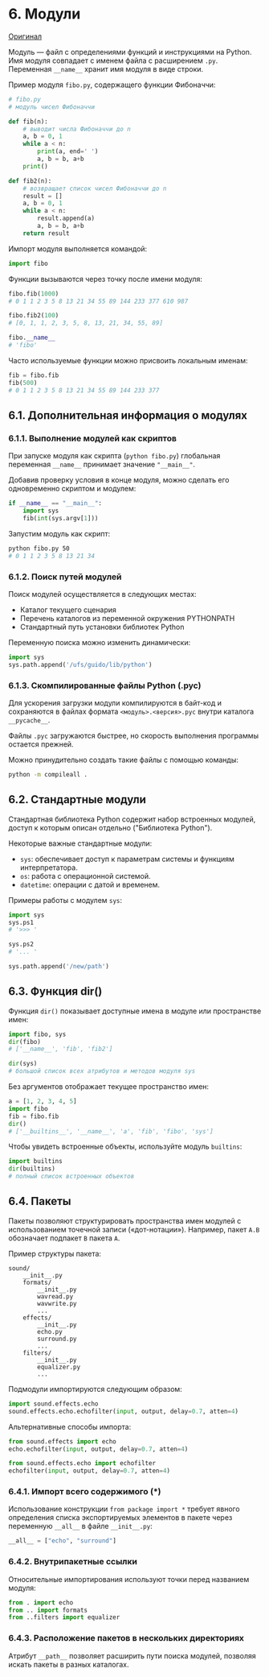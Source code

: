 # 6. Модули

[Оригинал](https://docs.python.org/3.12/tutorial/modules.html)

Модуль — файл с определениями функций и инструкциями на Python. Имя модуля совпадает с именем файла с расширением `.py`. Переменная `__name__` хранит имя модуля в виде строки.

Пример модуля `fibo.py`, содержащего функции Фибоначчи:

```python
# fibo.py
# модуль чисел Фибоначчи

def fib(n):
    # выводит числа Фибоначчи до n
    a, b = 0, 1
    while a < n:
        print(a, end=' ')
        a, b = b, a+b
    print()

def fib2(n):
    # возвращает список чисел Фибоначчи до n
    result = []
    a, b = 0, 1
    while a < n:
        result.append(a)
        a, b = b, a+b
    return result
```

Импорт модуля выполняется командой:

```python
import fibo
```

Функции вызываются через точку после имени модуля:

```python
fibo.fib(1000)
# 0 1 1 2 3 5 8 13 21 34 55 89 144 233 377 610 987

fibo.fib2(100)
# [0, 1, 1, 2, 3, 5, 8, 13, 21, 34, 55, 89]

fibo.__name__
# 'fibo'
```

Часто используемые функции можно присвоить локальным именам:

```python
fib = fibo.fib
fib(500)
# 0 1 1 2 3 5 8 13 21 34 55 89 144 233 377
```

## 6.1. Дополнительная информация о модулях

### 6.1.1. Выполнение модулей как скриптов

При запуске модуля как скрипта (`python fibo.py`) глобальная переменная `__name__` принимает значение `"__main__"`.

Добавив проверку условия в конце модуля, можно сделать его одновременно скриптом и модулем:

```python
if __name__ == "__main__":
    import sys
    fib(int(sys.argv[1]))
```

Запустим модуль как скрипт:

```bash
python fibo.py 50
# 0 1 1 2 3 5 8 13 21 34
```

### 6.1.2. Поиск путей модулей

Поиск модулей осуществляется в следующих местах:

- Каталог текущего сценария
- Перечень каталогов из переменной окружения PYTHONPATH
- Стандартный путь установки библиотек Python

Переменную поиска можно изменить динамически:

```python
import sys
sys.path.append('/ufs/guido/lib/python')
```

### 6.1.3. Скомпилированные файлы Python (.pyc)

Для ускорения загрузки модули компилируются в байт-код и сохраняются в файлах формата `<модуль>.<версия>.pyc` внутри каталога `__pycache__`.

Файлы `.pyc` загружаются быстрее, но скорость выполнения программы остается прежней.

Можно принудительно создать такие файлы с помощью команды:

```bash
python -m compileall .
```

## 6.2. Стандартные модули

Стандартная библиотека Python содержит набор встроенных модулей, доступ к которым описан отдельно ("Библиотека Python").

Некоторые важные стандартные модули:

- `sys`: обеспечивает доступ к параметрам системы и функциям интерпретатора.
- `os`: работа с операционной системой.
- `datetime`: операции с датой и временем.

Примеры работы с модулем `sys`:

```python
import sys
sys.ps1
# '>>> '

sys.ps2
# '... '

sys.path.append('/new/path')
```

## 6.3. Функция dir()

Функция `dir()` показывает доступные имена в модуле или пространстве имен:

```python
import fibo, sys
dir(fibo)
# ['__name__', 'fib', 'fib2']

dir(sys)
# большой список всех атрибутов и методов модуля sys
```

Без аргументов отображает текущее пространство имен:

```python
a = [1, 2, 3, 4, 5]
import fibo
fib = fibo.fib
dir()
# ['__builtins__', '__name__', 'a', 'fib', 'fibo', 'sys']
```

Чтобы увидеть встроенные объекты, используйте модуль `builtins`:

```python
import builtins
dir(builtins)
# полный список встроенных объектов
```

## 6.4. Пакеты

Пакеты позволяют структурировать пространства имен модулей с использованием точечной записи («дот-нотации»). Например, пакет `A.B` обозначает подпакет `B` пакета `A`.

Пример структуры пакета:

```
sound/
    __init__.py
    formats/
        __init__.py
        wavread.py
        wavwrite.py
        ...
    effects/
        __init__.py
        echo.py
        surround.py
        ...
    filters/
        __init__.py
        equalizer.py
        ...
```

Подмодули импортируются следующим образом:

```python
import sound.effects.echo
sound.effects.echo.echofilter(input, output, delay=0.7, atten=4)
```

Альтернативные способы импорта:

```python
from sound.effects import echo
echo.echofilter(input, output, delay=0.7, atten=4)

from sound.effects.echo import echofilter
echofilter(input, output, delay=0.7, atten=4)
```

### 6.4.1. Импорт всего содержимого (\*)

Использование конструкции `from package import *` требует явного определения списка экспортируемых элементов в пакете через переменную `__all__` в файле `__init__.py`:

```python
__all__ = ["echo", "surround"]
```

### 6.4.2. Внутрипакетные ссылки

Относительные импортирования используют точки перед названием модуля:

```python
from . import echo
from .. import formats
from ..filters import equalizer
```

### 6.4.3. Расположение пакетов в нескольких директориях

Атрибут `__path__` позволяет расширить пути поиска модулей, позволяя искать пакеты в разных каталогах.
